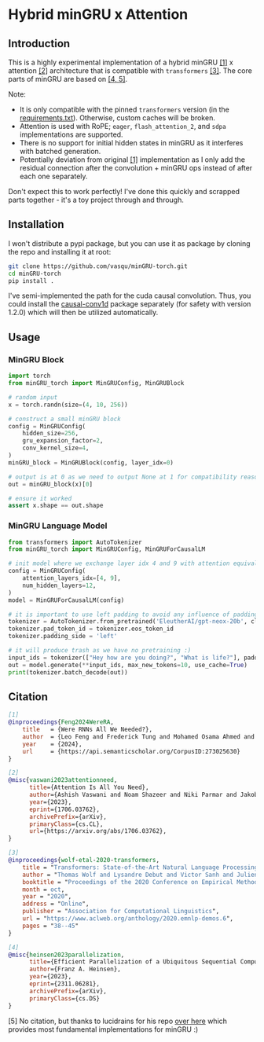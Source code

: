 # Hybrid minGRU x Attention

## Introduction

This is a highly experimental implementation of a hybrid minGRU [[1]](#citation) x attention [[2]](#citation) architecture 
that is compatible with `transformers` [[3]](#citation). The core parts of minGRU are based on [[4, 5]](#citation).

Note:
- It is only compatible with the pinned `transformers` version (in the [requirements.txt](requirements.txt)). Otherwise, custom caches will be broken.
- Attention is used with RoPE; `eager`, `flash_attention_2`, and `sdpa` implementations are supported.
- There is no support for initial hidden states in minGRU as it interferes with batched generation.
- Potentially deviation from original [[1]](#citation) implementation as I only add the residual connection after 
the convolution + minGRU ops instead of after each one separately.

Don't expect this to work perfectly! I've done this quickly and scrapped parts together - it's a toy project through and through.


## Installation
I won't distribute a pypi package, but you can use it as package by cloning the repo and installing it at root:
```bash
git clone https://github.com/vasqu/minGRU-torch.git
cd minGRU-torch
pip install .
```
I've semi-implemented the path for the cuda causal convolution. Thus, you could install the
[causal-conv1d](https://github.com/Dao-AILab/causal-conv1d) package separately (for safety with version 1.2.0) which will then be utilized automatically.


## Usage
### MinGRU Block
```python
import torch
from minGRU_torch import MinGRUConfig, MinGRUBlock

# random input
x = torch.randn(size=(4, 10, 256))

# construct a small minGRU block
config = MinGRUConfig(
    hidden_size=256,
    gru_expansion_factor=2,
    conv_kernel_size=4,
)
minGRU_block = MinGRUBlock(config, layer_idx=0)

# output is at 0 as we need to output None at 1 for compatibility reasons 
out = minGRU_block(x)[0]

# ensure it worked
assert x.shape == out.shape
```

### MinGRU Language Model
```python
from transformers import AutoTokenizer
from minGRU_torch import MinGRUConfig, MinGRUForCausalLM

# init model where we exchange layer idx 4 and 9 with attention equivalents
config = MinGRUConfig(
    attention_layers_idx=[4, 9],
    num_hidden_layers=12,
)
model = MinGRUForCausalLM(config)

# it is important to use left padding to avoid any influence of padding tokens
tokenizer = AutoTokenizer.from_pretrained('EleutherAI/gpt-neox-20b', clean_up_tokenization_spaces=True)
tokenizer.pad_token_id = tokenizer.eos_token_id
tokenizer.padding_side = 'left'

# it will produce trash as we have no pretraining :)
input_ids = tokenizer(["Hey how are you doing?", "What is life?"], padding=True, return_tensors="pt")
out = model.generate(**input_ids, max_new_tokens=10, use_cache=True)
print(tokenizer.batch_decode(out))
```


## Citation

```bibtex
[1]
@inproceedings{Feng2024WereRA,
    title   = {Were RNNs All We Needed?},
    author  = {Leo Feng and Frederick Tung and Mohamed Osama Ahmed and Yoshua Bengio and Hossein Hajimirsadegh},
    year    = {2024},
    url     = {https://api.semanticscholar.org/CorpusID:273025630}
}

[2]
@misc{vaswani2023attentionneed,
      title={Attention Is All You Need}, 
      author={Ashish Vaswani and Noam Shazeer and Niki Parmar and Jakob Uszkoreit and Llion Jones and Aidan N. Gomez and Lukasz Kaiser and Illia Polosukhin},
      year={2023},
      eprint={1706.03762},
      archivePrefix={arXiv},
      primaryClass={cs.CL},
      url={https://arxiv.org/abs/1706.03762}, 
}

[3]
@inproceedings{wolf-etal-2020-transformers,
    title = "Transformers: State-of-the-Art Natural Language Processing",
    author = "Thomas Wolf and Lysandre Debut and Victor Sanh and Julien Chaumond and Clement Delangue and Anthony Moi and Pierric Cistac and Tim Rault and Rémi Louf and Morgan Funtowicz and Joe Davison and Sam Shleifer and Patrick von Platen and Clara Ma and Yacine Jernite and Julien Plu and Canwen Xu and Teven Le Scao and Sylvain Gugger and Mariama Drame and Quentin Lhoest and Alexander M. Rush",
    booktitle = "Proceedings of the 2020 Conference on Empirical Methods in Natural Language Processing: System Demonstrations",
    month = oct,
    year = "2020",
    address = "Online",
    publisher = "Association for Computational Linguistics",
    url = "https://www.aclweb.org/anthology/2020.emnlp-demos.6",
    pages = "38--45"
}

[4]
@misc{heinsen2023parallelization,
      title={Efficient Parallelization of a Ubiquitous Sequential Computation}, 
      author={Franz A. Heinsen},
      year={2023},
      eprint={2311.06281},
      archivePrefix={arXiv},
      primaryClass={cs.DS}
}
```

[5] No citation, but thanks to lucidrains for his repo [over here](https://github.com/lucidrains/minGRU-pytorch)
which provides most fundamental implementations for minGRU :)

